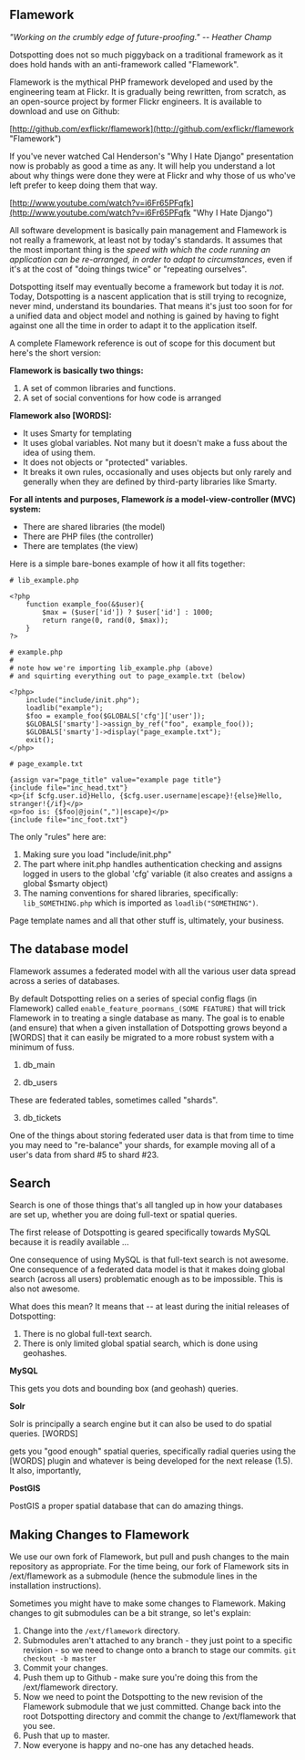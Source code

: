 Flamework
--

*"Working on the crumbly edge of future-proofing." -- Heather Champ*

Dotspotting does not so much piggyback on a traditional framework as it does hold hands with an anti-framework called "Flamework".

Flamework is the mythical PHP framework developed and used by the engineering team at Flickr. It is gradually being rewritten, from scratch, as an open-source project by former Flickr engineers. It is available to download and use on Github:

[http://github.com/exflickr/flamework](http://github.com/exflickr/flamework "Flamework")

If you've never watched Cal Henderson's "Why I Hate Django" presentation now is probably as good a time as any. It will help you understand a lot about why things were done they were at Flickr and why those of us who've left prefer to keep doing them that way.

[http://www.youtube.com/watch?v=i6Fr65PFqfk](http://www.youtube.com/watch?v=i6Fr65PFqfk "Why I Hate Django")

All software development is basically pain management and Flamework is not really a framework, at least not by today's standards. It assumes that the most important thing is the *speed with which the code running an application can be re-arranged, in order to adapt to circumstances*, even if it's at the cost of "doing things twice" or "repeating ourselves".

Dotspotting itself may eventually become a framework but today it is *not*. Today, Dotspotting is a nascent application that is still trying to recognize, never mind, understand its boundaries. That means it's just too soon for for a unified data and object model and nothing is gained by having to fight against one all the time in order to adapt it to the application itself.

A complete Flamework reference is out of scope for this document but here's the short version:

**Flamework is basically two things:**

1. A set of common libraries and functions.
2. A set of social conventions for how code is arranged

**Flamework also [WORDS]:**

* It uses Smarty for templating
* It uses global variables. Not many but it doesn't make a fuss about the idea of using them.
* It does not objects or "protected" variables.
* It breaks it own rules, occasionally and uses objects but only rarely and generally when they are defined by third-party libraries like Smarty.

**For all intents and purposes, Flamework *is* a model-view-controller (MVC) system:**

* There are shared libraries (the model)
* There are PHP files (the controller)
* There are templates (the view)

Here is a simple bare-bones example of how it all fits together:

	# lib_example.php

	<?php
		function example_foo(&$user){
			$max = ($user['id']) ? $user['id'] : 1000;
			return range(0, rand(0, $max));
		}
	?>

	# example.php
	#
	# note how we're importing lib_example.php (above)
	# and squirting everything out to page_example.txt (below)

	<?php>
		include("include/init.php");
		loadlib("example");
		$foo = example_foo($GLOBALS['cfg']['user']);
		$GLOBALS['smarty']->assign_by_ref("foo", example_foo());
		$GLOBALS['smarty']->display("page_example.txt");
		exit();
	</php>

	# page_example.txt

	{assign var="page_title" value="example page title"}
	{include file="inc_head.txt"}
	<p>{if $cfg.user.id}Hello, {$cfg.user.username|escape}!{else}Hello, stranger!{/if}</p>
	<p>foo is: {$foo|@join(",")|escape}</p>
	{include file="inc_foot.txt"}

The only "rules" here are:

1. Making sure you load "include/init.php"
2. The part where init.php handles authentication checking and assigns logged in users to the global 'cfg' variable (it also creates and assigns a global $smarty object)
3. The naming conventions for shared libraries, specifically: `lib_SOMETHING.php` which is imported as `loadlib("SOMETHING")`.

Page template names and all that other stuff is, ultimately, your business.

The database model
--

Flamework assumes a federated model with all the various user data spread across a series of databases.

By default Dotspotting relies on a series of special config flags (in Flamework) called `enable_feature_poormans_(SOME FEATURE)` that will trick Flamework in to treating a single database as many. The goal is to enable (and ensure) that when a given installation of Dotspotting grows beyond a [WORDS] that it can easily be migrated to a more robust system with a minimum of fuss.

1. db_main

2. db_users

These are federated tables, sometimes called "shards".

3. db_tickets

One of the things about storing federated user data is that from time to time you may need to "re-balance" your shards, for example moving all of a user's data from shard #5 to shard #23.

Search
--

Search is one of those things that's all tangled up in how your databases are set up, whether you are doing full-text or spatial queries.

The first release of Dotspotting is geared specifically towards MySQL because it is readily available ...

One consequence of using MySQL is that full-text search is not awesome. One consequence of a federated data model is that it makes doing global search (across all users) problematic enough as to be impossible. This is also not awesome.

What does this mean? It means that -- at least during the initial releases of Dotspotting:

1. There is no global full-text search.
2. There is only limited global spatial search, which is done using geohashes.

**MySQL**

This gets you dots and bounding box (and geohash) queries.

**Solr**

Solr is principally a search engine but it can also be used to do spatial queries. [WORDS]

 gets you "good enough" spatial queries, specifically radial queries using the [WORDS] plugin and whatever is being developed for the next release (1.5). It also, importantly,

**PostGIS**

PostGIS a proper spatial database that can do amazing things.

Making Changes to Flamework
--

We use our own fork of Flamework, but pull and push changes to the main repository as appropriate. For the time being, our fork of Flamework sits in /ext/flamework as a submodule (hence the submodule lines in the installation instructions).

Sometimes you might have to make some changes to Flamework. Making changes to git submodules can be a bit strange, so let's explain:

1. Change into the `/ext/flamework` directory.
2. Submodules aren't attached to any branch - they just point to a specific revision - so we need to change onto a branch to stage our commits. `git checkout -b master`
3. Commit your changes.
4. Push them up to Github - make sure you're doing this from the /ext/flamework directory.
5. Now we need to point the Dotspotting to the new revision of the Flamework submodule that we just committed. Change back into the root Dotspotting directory and commit the change to /ext/flamework that you see.
6. Push that up to master.
7. Now everyone is happy and no-one has any detached heads.
